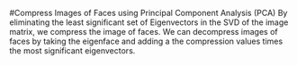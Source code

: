 #Compress Images of Faces using Principal Component Analysis (PCA)
By eliminating the least significant set of Eigenvectors in the SVD of the image matrix, we compress the image of faces. 
We can decompress images of faces by taking the eigenface and adding a the compression values times the most significant eigenvectors. 
